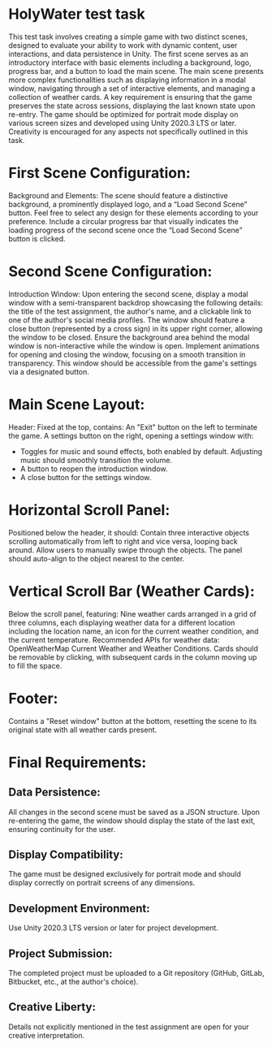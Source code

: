 # HolyWater test task

This test task involves creating a simple game with two distinct scenes, designed to
evaluate your ability to work with dynamic content, user interactions, and data persistence in
Unity. The first scene serves as an introductory interface with basic elements including a
background, logo, progress bar, and a button to load the main scene. The main scene presents
more complex functionalities such as displaying information in a modal window, navigating
through a set of interactive elements, and managing a collection of weather cards. A key
requirement is ensuring that the game preserves the state across sessions, displaying the last
known state upon re-entry. The game should be optimized for portrait mode display on various
screen sizes and developed using Unity 2020.3 LTS or later. Creativity is encouraged for any
aspects not specifically outlined in this task.

# First Scene Configuration:
Background and Elements:
The scene should feature a distinctive background, a prominently displayed logo, and a
“Load Second Scene” button. Feel free to select any design for these elements according to
your preference.
Include a circular progress bar that visually indicates the loading progress of the second scene
once the “Load Second Scene” button is clicked.

# Second Scene Configuration:
Introduction Window:
Upon entering the second scene, display a modal window with a semi-transparent
backdrop showcasing the following details: the title of the test assignment, the author's name,
and a clickable link to one of the author's social media profiles.
The window should feature a close button (represented by a cross sign) in its upper right corner,
allowing the window to be closed.
Ensure the background area behind the modal window is non-interactive while the window is
open.
Implement animations for opening and closing the window, focusing on a smooth transition in
transparency.
This window should be accessible from the game's settings via a designated button.
# Main Scene Layout:
Header: Fixed at the top, contains:
An "Exit" button on the left to terminate the game.
A settings button on the right, opening a settings window with:
- Toggles for music and sound effects, both enabled by default. Adjusting music should
smoothly transition the volume.
- A button to reopen the introduction window.
- A close button for the settings window.
# Horizontal Scroll Panel:
Positioned below the header, it should:
Contain three interactive objects scrolling automatically from left to right and vice versa, looping
back around.
Allow users to manually swipe through the objects. The panel should auto-align to the object
nearest to the center.
# Vertical Scroll Bar (Weather Cards):
Below the scroll panel, featuring:
Nine weather cards arranged in a grid of three columns, each displaying weather data for a
different location including the location name, an icon for the current weather condition, and the
current temperature.
Recommended APIs for weather data: OpenWeatherMap Current Weather and Weather
Conditions.
Cards should be removable by clicking, with subsequent cards in the column moving up to fill
the space.
# Footer: 
Contains a "Reset window" button at the bottom, resetting the scene to its
original state with all weather cards present.
# Final Requirements:
## Data Persistence:
All changes in the second scene must be saved as a JSON structure. Upon
re-entering the game, the window should display the state of the last exit, ensuring continuity for
the user.
## Display Compatibility:
The game must be designed exclusively for portrait mode and should
display correctly on portrait screens of any dimensions.
## Development Environment:
Use Unity 2020.3 LTS version or later for project development.
## Project Submission:
The completed project must be uploaded to a Git repository (GitHub,
GitLab, Bitbucket, etc., at the author's choice).
## Creative Liberty:
Details not explicitly mentioned in the test assignment are open for your
creative interpretation.
